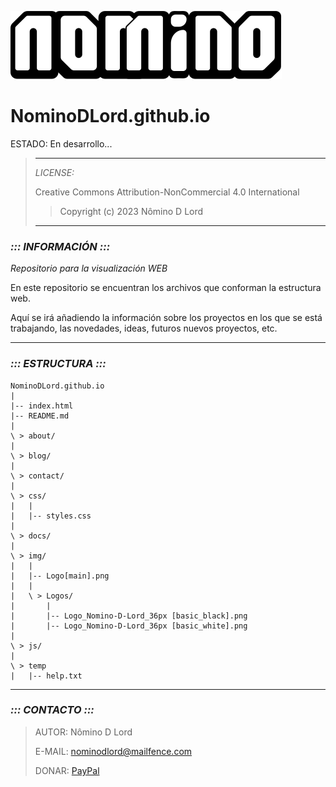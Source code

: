 ![Logo](https://raw.githubusercontent.com/NominoDLord/NominoDLord/c7bd1774a2224e06bc6472094af0113f213a9fb9/img/Logo.svg)

# NominoDLord.github.io

ESTADO: En desarrollo...

> ---
> *LICENSE:*
>
> Creative Commons Attribution-NonCommercial 4.0 International
> > Copyright (c) 2023 Nômino D Lord
>
> ---

### ***::: INFORMACIÓN :::***

*Repositorio para la visualización WEB*

En este repositorio se encuentran los archivos que conforman la estructura web.

Aquí se irá añadiendo la información sobre los proyectos en los que se está trabajando, las novedades, ideas, futuros nuevos proyectos, etc.

---

### ***::: ESTRUCTURA :::***
```
NominoDLord.github.io
|
|-- index.html
|-- README.md
|
\ > about/
|
\ > blog/
|
\ > contact/
|
\ > css/
|   |
|   |-- styles.css
|
\ > docs/
|
\ > img/
|   |
|   |-- Logo[main].png
|   |
|   \ > Logos/
|       |
|       |-- Logo_Nomino-D-Lord_36px [basic_black].png
|       |-- Logo_Nomino-D-Lord_36px [basic_white].png
|
\ > js/
|  
\ > temp
|   |-- help.txt
```
---

### *::: CONTACTO :::*

> AUTOR: Nômino D Lord
> 
> E-MAIL: nominodlord@mailfence.com
> 
> DONAR: [PayPal](https://www.paypal.com/donate/?hosted_button_id=V7JFQBUUK5ZYA)
